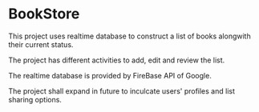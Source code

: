 # BookStore

  This project uses realtime database to construct a list of books alongwith their current status.
  
  The project has different activities to add, edit and review the list.
  
  The realtime database is provided by FireBase API of Google.
  
  The project shall expand in future to inculcate users' profiles and list sharing options.
